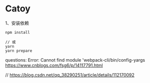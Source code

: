 <!-- @format -->

# Catoy

1、安装依赖

```node
npm install

// 或
yarn
yarn prepare

```

questions:
Error: Cannot find module 'webpack-cli/bin/config-yargs
https://www.cnblogs.com/fsg6/p/14117791.html

// 
https://blog.csdn.net/qq_38290251/article/details/112170092
